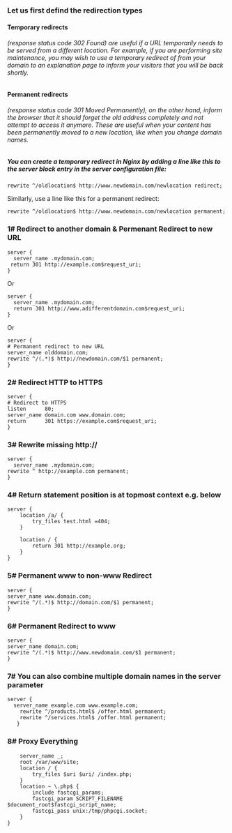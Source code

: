 ### Let us first defind the redirection types 
#### Temporary redirects
######  (response status code 302 Found) are useful if a URL temporarily needs to be served from a different location. For example, if you are performing site maintenance, you may wish to use a temporary redirect of from your domain to an explanation page to inform your visitors that you will be back shortly.
#### Permanent redirects
######  (response status code 301 Moved Permanently), on the other hand, inform the browser that it should forget the old address completely and not attempt to access it anymore. These are useful when your content has been permanently moved to a new location, like when you change domain names.

##### You can create a temporary redirect in Nginx by adding a line like this to the server block entry in the server configuration file:
```
rewrite ^/oldlocation$ http://www.newdomain.com/newlocation redirect;
```
Similarly, use a line like this for a permanent redirect:
```
rewrite ^/oldlocation$ http://www.newdomain.com/newlocation permanent;
```

### 1# Redirect to another domain & Permenant Redirect to new URL
```
server {
  server_name .mydomain.com;
 return 301 http://example.com$request_uri;
}
```
Or
```
server {
  server_name .mydomain.com;
  return 301 http://www.adifferentdomain.com$request_uri;
}
```
Or
```
server {
# Permanent redirect to new URL
server_name olddomain.com;
rewrite ^/(.*)$ http://newdomain.com/$1 permanent;
}
```

### 2# Redirect HTTP to HTTPS
```
server {
# Redirect to HTTPS
listen      80;
server_name domain.com www.domain.com;
return      301 https://example.com$request_uri;
}
```


### 3# Rewrite missing http://

```
server {
  server_name .mydomain.com;
rewrite ^ http://example.com permanent;
}
```

### 4# Return statement position is at topmost context e.g. below

```
server {
    location /a/ {
        try_files test.html =404;
    }

    location / {
        return 301 http://example.org;
    }
}
```


### 5# Permanent www to non-www Redirect
```
server {
server_name www.domain.com;
rewrite ^/(.*)$ http://domain.com/$1 permanent;
}
```

### 6# Permanent Redirect to www
```
server {
server_name domain.com;
rewrite ^/(.*)$ http://www.newdomain.com/$1 permanent;
}
```
### 7# You can also combine multiple domain names in the server parameter
```
server {
  server_name example.com www.example.com;
    rewrite ^/products.html$ /offer.html permanent;
    rewrite ^/services.html$ /offer.html permanent;
   }
```
### 8# Proxy Everything
```
    server_name _;
    root /var/www/site;
    location / {
        try_files $uri $uri/ /index.php;
    }
    location ~ \.php$ {
        include fastcgi_params;
        fastcgi_param SCRIPT_FILENAME $document_root$fastcgi_script_name;
        fastcgi_pass unix:/tmp/phpcgi.socket;
    }
}
```
